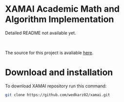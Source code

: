 # XAMAI Academic Math and Algorithm Implementation

Detailed README not available yet.<br /><br /><br />

The source for this project is avaliable [here](https://github.com/wedkarz02/xamai).

# Download and installation

To download XAMAI repository run this command:
```bash
git clone https://github.com/wedkarz02/xamai.git
```
